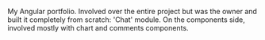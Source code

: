 My Angular portfolio. Involved over the entire project but was the owner and built it completely from scratch: 'Chat' module.
On the components side, involved mostly with chart and comments components.
